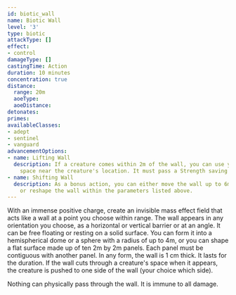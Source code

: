```yaml
---
id: biotic_wall
name: Biotic Wall
level: '3'
type: biotic
attackType: []
effect:
- control
damageType: []
castingTime: Action
duration: 10 minutes
concentration: true
distance:
  range: 20m
  aoeType: 
  aoeDistance: 
detonates: 
primes: 
availableClasses:
- adept
- sentinel
- vanguard
advancementOptions:
- name: Lifting Wall
  description: If a creature comes within 2m of the wall, you can use your reaction to make a pocket of negatively charged
    space near the creature's location. It must pass a Strength saving throw or become lifted until the end of your next turn.
- name: Shifting Wall
  description: As a bonus action, you can either move the wall up to 6m in any direction, rotate the wall up to 180 degrees,
    or reshape the wall within the parameters listed above.
---
```

With an immense positive charge, create an invisible mass effect field that acts like a wall at a point you choose within
range. The wall appears in any orientation you choose, as a horizontal or vertical barrier or at an angle. It can be free
floating or resting on a solid surface. You can form it into a hemispherical dome or a sphere with a radius of up to 4m,
or you can shape a flat surface made up of ten 2m by 2m panels. Each panel must be contiguous with another panel. In any
form, the wall is 1 cm thick. It lasts for the duration. If the wall cuts through a creature's space when it appears, the
creature is pushed to one side of the wall (your choice which side).

Nothing can physically pass through the wall. It is immune to all damage.